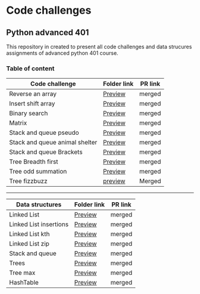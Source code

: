 
# Code challenges

## Python advanced 401
This repository in created to present all code challenges and data strucures assignments of advanced python 401 course.


### Table of content

| Code challenge | Folder link | PR link|
| ----------- | ----------- | ----------- |
| Reverse an array | [Preview](https://github.com/dialaabulkhail/data-structures-and-algorithms/blob/main/code_challenges/code-challenge01/CODE.md) | merged |
| Insert shift array | [Preview](https://github.com/dialaabulkhail/data-structures-and-algorithms/blob/main/code_challenges/code-challenge02/CODE.md) | merged |
| Binary search | [Preview](https://github.com/dialaabulkhail/data-structures-and-algorithms/blob/main/code_challenges/code-challenge03/CODE.md) | merged |
| Matrix | [Preview](https://github.com/dialaabulkhail/data-structures-and-algorithms/blob/main/code_challenges/code-challenge04/CODE.md) | merged |
| Stack and queue pseudo | [Preview](https://github.com/dialaabulkhail/data-structures-and-algorithms/blob/main/code_challenges/stack-and-queue/README.md) | merged |
| Stack and queue animal shelter | [Preview]([https://github.com/dialaabulkhail/data-structures-and-algorithms/blob/stack-queue-animal-shelter/README.md](https://github.com/dialaabulkhail/data-structures-and-algorithms/tree/main/code_challenges/stack-queue-animal-shelter)) | merged |
| Stack and queue Brackets | [Preview](https://github.com/dialaabulkhail/data-structures-and-algorithms/tree/main/code_challenges/stack-queue-brackets) | merged |
| Tree Breadth first | [Preview](https://github.com/dialaabulkhail/data-structures-and-algorithms/blob/main/code_challenges/trees/trees/breadth_first.py) | merged |
| Tree odd summation | [Preview](https://github.com/dialaabulkhail/data-structures-and-algorithms/blob/main/code_challenges/trees/README_odd-summation.md) | merged |
| Tree fizzbuzz | [preview](https://github.com/dialaabulkhail/data-structures-and-algorithms/blob/main/code_challenges/trees/README_fizzbuzz.md) | Merged |



______________________________________________________

| Data structures | Folder link | PR link|
| ----------- | ----------- | ----------- |
| Linked List | [Preview](https://github.com/dialaabulkhail/data-structures-and-algorithms/blob/main/Data_structures/linked-list/README.md) | merged |
| Linked List insertions| [Preview](https://github.com/dialaabulkhail/data-structures-and-algorithms/blob/main/Data_structures/linked-list/README.md) | merged |
| Linked List kth | [Preview](https://github.com/dialaabulkhail/data-structures-and-algorithms/blob/main/Data_structures/linked-list/README.md) | merged |
| Linked List zip | [Preview](https://github.com/dialaabulkhail/data-structures-and-algorithms/blob/main/Data_structures/linked-list/README.md ) | merged |
| Stack and queue | [Preview](https://github.com/dialaabulkhail/data-structures-and-algorithms/blob/main/code_challenges/stack-and-queue/README.md) | merged |
| Trees | [Preview](https://github.com/dialaabulkhail/data-structures-and-algorithms/blob/trees/Data_structures/trees/Trees/trees.py) | merged |
| Tree max | [Preview](https://github.com/dialaabulkhail/data-structures-and-algorithms/blob/trees/Data_structures/trees/Trees/trees.py) | merged |
| HashTable | [Preview](https://github.com/dialaabulkhail/data-structures-and-algorithms/tree/main/Data_structures/hash-tables) | merged |


